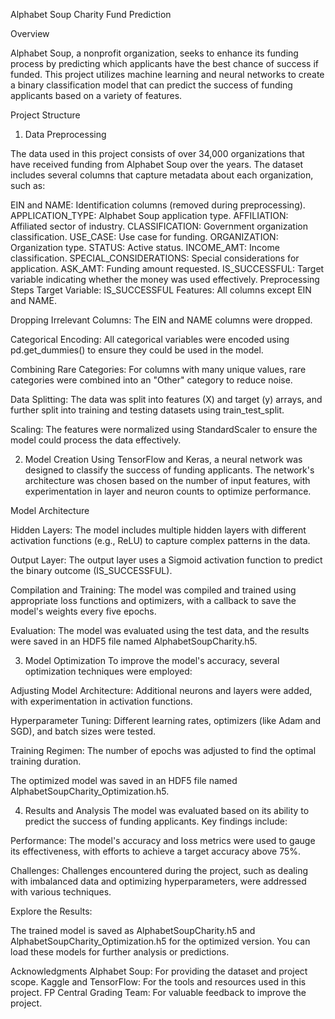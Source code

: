 Alphabet Soup Charity Fund Prediction

Overview

Alphabet Soup, a nonprofit organization, seeks to enhance its funding process by predicting which applicants have the best chance of success if funded. This project utilizes machine learning and neural networks to create a binary classification model that can predict the success of funding applicants based on a variety of features.

Project Structure

1. Data Preprocessing
   
The data used in this project consists of over 34,000 organizations that have received funding from Alphabet Soup over the years. The dataset includes several columns that capture metadata about each organization, such as:

EIN and NAME: Identification columns (removed during preprocessing).
APPLICATION_TYPE: Alphabet Soup application type.
AFFILIATION: Affiliated sector of industry.
CLASSIFICATION: Government organization classification.
USE_CASE: Use case for funding.
ORGANIZATION: Organization type.
STATUS: Active status.
INCOME_AMT: Income classification.
SPECIAL_CONSIDERATIONS: Special considerations for application.
ASK_AMT: Funding amount requested.
IS_SUCCESSFUL: Target variable indicating whether the money was used effectively.
Preprocessing Steps
Target Variable: IS_SUCCESSFUL
Features: All columns except EIN and NAME.

Dropping Irrelevant Columns: The EIN and NAME columns were dropped.

Categorical Encoding: All categorical variables were encoded using pd.get_dummies() to ensure they could be used in the model.

Combining Rare Categories: For columns with many unique values, rare categories were combined into an "Other" category to reduce noise.

Data Splitting: The data was split into features (X) and target (y) arrays, and further split into training and testing datasets using train_test_split.

Scaling: The features were normalized using StandardScaler to ensure the model could process the data effectively.

2. Model Creation
Using TensorFlow and Keras, a neural network was designed to classify the success of funding applicants. The network's architecture was chosen based on the number of input features, with experimentation in layer and neuron counts to optimize performance.

Model Architecture

Hidden Layers: The model includes multiple hidden layers with different activation functions (e.g., ReLU) to capture complex patterns in the data.

Output Layer: The output layer uses a Sigmoid activation function to predict the binary outcome (IS_SUCCESSFUL).

Compilation and Training: The model was compiled and trained using appropriate loss functions and optimizers, with a callback to save the model's weights every five epochs.

Evaluation: The model was evaluated using the test data, and the results were saved in an HDF5 file named AlphabetSoupCharity.h5.

3. Model Optimization
To improve the model's accuracy, several optimization techniques were employed:

Adjusting Model Architecture: Additional neurons and layers were added, with experimentation in activation functions.

Hyperparameter Tuning: Different learning rates, optimizers (like Adam and SGD), and batch sizes were tested.

Training Regimen: The number of epochs was adjusted to find the optimal training duration.

The optimized model was saved in an HDF5 file named AlphabetSoupCharity_Optimization.h5.

4. Results and Analysis
The model was evaluated based on its ability to predict the success of funding applicants. Key findings include:

Performance: The model's accuracy and loss metrics were used to gauge its effectiveness, with efforts to achieve a target accuracy above 75%.

Challenges: Challenges encountered during the project, such as dealing with imbalanced data and optimizing hyperparameters, were addressed with various techniques.

Explore the Results:

The trained model is saved as AlphabetSoupCharity.h5 and AlphabetSoupCharity_Optimization.h5 for the optimized version. You can load these models for further analysis or predictions.


Acknowledgments
Alphabet Soup: For providing the dataset and project scope.
Kaggle and TensorFlow: For the tools and resources used in this project.
FP Central Grading Team: For valuable feedback to improve the project.
